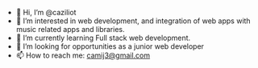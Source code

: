 - 👋 Hi, I’m @caziliot
- 👀 I’m interested in web development, and integration of web apps with music related apps and libraries.
- 🌱 I’m currently learning Full stack web development.
- 💞️ I’m looking for opportunities as a junior web developer
- 📫 How to reach me: camij3@gmail.com

<!---
caziliot/caziliot is a ✨ special ✨ repository because its `README.md` (this file) appears on your GitHub profile.
You can click the Preview link to take a look at your changes.
--->
